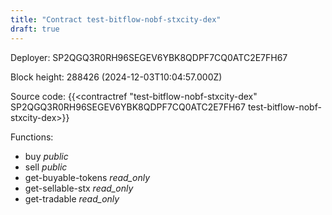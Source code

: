 ```yaml
---
title: "Contract test-bitflow-nobf-stxcity-dex"
draft: true
---
```

Deployer: SP2QGQ3R0RH96SEGEV6YBK8QDPF7CQ0ATC2E7FH67


 



Block height: 288426 (2024-12-03T10:04:57.000Z)

Source code: {{<contractref "test-bitflow-nobf-stxcity-dex" SP2QGQ3R0RH96SEGEV6YBK8QDPF7CQ0ATC2E7FH67 test-bitflow-nobf-stxcity-dex>}}

Functions:

* buy _public_
* sell _public_
* get-buyable-tokens _read_only_
* get-sellable-stx _read_only_
* get-tradable _read_only_

